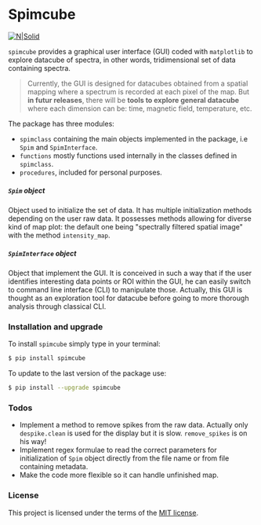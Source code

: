 # Spimcube

[![N|Solid](https://cldup.com/dTxpPi9lDf.thumb.png)](https://nodesource.com/products/nsolid)

``spimcube`` provides a graphical user interface (GUI) coded with ``matplotlib`` to explore datacube of spectra, in other words, tridimensional set of data containing spectra.

> Currently, the GUI is designed for datacubes obtained from a spatial mapping where a spectrum is recorded at each pixel of the map. But **in futur releases**, there will be **tools to explore general datacube** where each dimension can be: time, magnetic field, temperature, etc.

The package has three modules:

- ``spimclass`` containing the main objects implemented in the package, i.e ``Spim`` and ``SpimInterface``.
- ``functions`` mostly functions used internally in the classes defined in ``spimclass``.
- ``procedures``, included for personal purposes.

##### ``Spim`` object

Object used to initialize the set of data. It has multiple initialization methods depending on the user raw data.
It possesses methods allowing for diverse kind of map plot: the default one being "spectrally filtered spatial image" with the method ``intensity_map``.

##### ``SpimInterface`` object

Object that implement the GUI.
It is conceived in such a way that if the user identifies interesting data points or ROI within the GUI, he can easily switch to command line interface (CLI) to manipulate those. Actually, this GUI is thought as an exploration tool for datacube before going to more thorough analysis through classical CLI.

### Installation and upgrade

To install ``spimcube`` simply type in your terminal: 

```sh
$ pip install spimcube
```
To update to the last version of the package use:

```sh
$ pip install --upgrade spimcube
```


### Todos

 - Implement a method to remove spikes from the raw data. Actually only ``despike.clean`` is used for the display but it is slow. ``remove_spikes`` is on his way!
 - Implement regex formulae to read the correct parameters for initialization of ``Spim`` object directly from the file name or from file containing metadata.
 - Make the code more flexible so it can handle unfinished map.


### License

This project is licensed under the terms of the [MIT license][MITLicense].

[//]: # (These are reference links used in the body of this note and get stripped out when the markdown processor does its job. There is no need to format nicely because it shouldn't be seen. Thanks SO - http://stackoverflow.com/questions/4823468/store-comments-in-markdown-syntax)

[MITLicense]: <https://github.com/Tom-P7/spimcube/blob/master/LICENSE>
